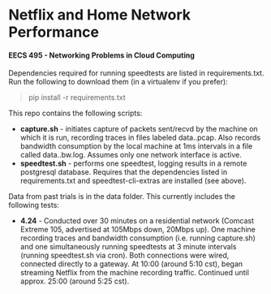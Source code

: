 # Netflix and Home Network Performance
#### EECS 495 - Networking Problems in Cloud Computing

Dependencies required for running speedtests are listed in requirements.txt. Run the following to download them (in a virtualenv if you prefer):
> pip install -r requirements.txt

This repo contains the following scripts:
* **capture.sh** - initiates capture of packets sent/recvd by the machine on which it is run, recording traces in files labeled data.<datetime>.pcap. Also records bandwidth consumption by the local machine at 1ms intervals in a file called data.<datetime>.bw.log. Assumes only one network interface is active.
* **speedtest.sh** - performs one speedtest, logging results in a remote postgresql database. Requires that the dependencies listed in requirements.txt and speedtest-cli-extras are installed (see above).

Data from past trials is in the data folder. This currently includes the following tests:
* **4.24** - Conducted over 30 minutes on a residential network (Comcast Extreme 105, advertised at 105Mbps down, 20Mbps up). One machine recording traces and bandwidth consumption (i.e. running capture.sh) and one simultaneously running speedtests at 3 minute intervals (running speedtest.sh via cron). Both connections were wired, connected directly to a gateway. At 10:00 (around 5:10 cst), began streaming Netflix from the machine recording traffic. Continued until approx. 25:00 (around 5:25 cst).
